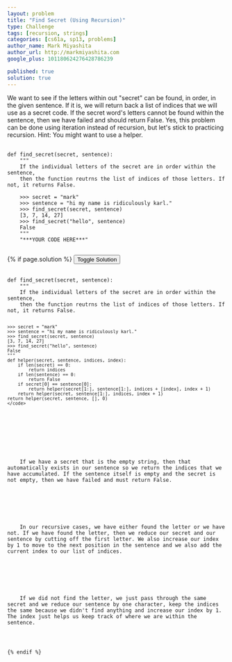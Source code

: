 ```yaml
---
layout: problem
title: "Find Secret (Using Recursion)"
type: Challenge
tags: [recursion, strings]
categories: [cs61a, sp13, problems]
author_name: Mark Miyashita
author_url: http://markmiyashita.com
google_plus: 101180624276428786239

published: true
solution: true
---
```

<p>
  We want to see if the letters within out "secret" can be found, in order, in the given sentence. If it is, we will return back a list of indices that we will use as a secret code. If the secret word's letters cannot be found within the sentence, then we have failed and should return False. Yes, this problem can be done using iteration instead of recursion, but let's stick to practicing recursion. Hint: You might want to use a helper.
</p>

<pre>
  <code class="prettyprint">
def find_secret(secret, sentence):
    """
    If the individual letters of the secret are in order within the sentence,
    then the function reutrns the list of indices of those letters. If not, it returns False.

    >>> secret = "mark"
    >>> sentence = "hi my name is ridiculously karl."
    >>> find_secret(secret, sentence)
    [3, 7, 14, 27]
    >>> find_secret("hello", sentence)
    False
    """
    "***YOUR CODE HERE***"
  </code>
</pre>

{% if page.solution %}
<button onclick="toggleSolution()">Toggle Solution</button>

<div class="solution">
  <pre>
    <code class="prettyprint">
def find_secret(secret, sentence):
    """
    If the individual letters of the secret are in order within the sentence,
    then the function reutrns the list of indices of those letters. If not, it returns False.

    >>> secret = "mark"
    >>> sentence = "hi my name is ridiculously karl."
    >>> find_secret(secret, sentence)
    [3, 7, 14, 27]
    >>> find_secret("hello", sentence)
    False
    """
    def helper(secret, sentence, indices, index):
        if len(secret) == 0:
            return indices
        if len(sentence) == 0:
            return False
        if secret[0] == sentence[0]:
            return helper(secret[1:], sentence[1:], indices + [index], index + 1)
        return helper(secret, sentence[1:], indices, index + 1)
    return helper(secret, sentence, [], 0)
    </code>
  </pre>
  
  <p>
    If we have a secret that is the empty string, then that automatically exists in our sentence so we return the indices that we have accumulated. If the sentence itself is empty and the secret is not empty, then we have failed and must return False.
  </p>

  <p>
    In our recursive cases, we have either found the letter or we have not. If we have found the letter, then we reduce our secret and our sentence by cutting off the first letter. We also increase our index by 1 to move to the next position in the sentence and we also add the current index to our list of indices. 
  </p>
  
  <p>
    If we did not find the letter, we just pass through the same secret and we reduce our sentence by one character, keep the indices the same because we didn't find anything and increase our index by 1. The index just helps us keep track of where we are within the sentence. 
  </p>
</div>
{% endif %}
